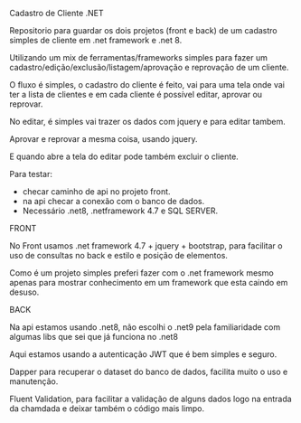 Cadastro de Cliente .NET


Repositorio para guardar os dois projetos (front e back) de um cadastro simples de cliente em .net framework e .net 8.

Utilizando um mix de ferramentas/frameworks simples para fazer um cadastro/edição/exclusão/listagem/aprovação e reprovação de um cliente.

O fluxo é simples, o cadastro do cliente é feito, vai para uma tela onde vai ter a lista de clientes e em cada cliente é possível editar, aprovar ou reprovar.

No editar, é simples vai trazer os dados com jquery e para editar tambem.

Aprovar e reprovar a mesma coisa, usando jquery.

E quando abre a tela do editar pode também excluir o cliente.

Para testar:

- checar caminho de api no projeto front.
- na api checar a conexão com o banco de dados.
- Necessário .net8, .netframework 4.7 e SQL SERVER.

FRONT

No Front usamos .net framework 4.7 + jquery + bootstrap, para facilitar o uso de consultas no back e estilo e posição de elementos. 

Como é um projeto simples preferi fazer com o .net framework mesmo apenas para mostrar conhecimento em um framework que esta caindo em desuso. 

BACK

Na api estamos usando .net8, não escolhi o .net9 pela familiaridade com algumas libs que sei que já funciona no .net8 

Aqui estamos usando a autenticação JWT que é bem simples e seguro.

Dapper para recuperar o dataset do banco de dados, facilita muito o uso e manutenção. 

Fluent Validation, para facilitar a validação de alguns dados logo na entrada da chamdada e deixar também o código mais limpo. 

